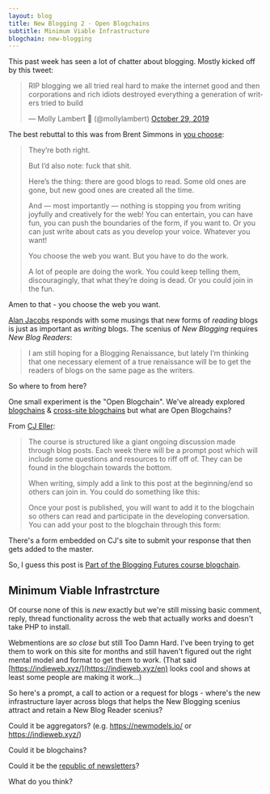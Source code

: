 ```yaml
---
layout: blog
title: New Blogging 2 - Open Blogchains
subtitle: Minimum Viable Infrastructure
blogchain: new-blogging
---
```


This past week has seen a lot of chatter about blogging. Mostly kicked off by this tweet:

<blockquote class="twitter-tweet"><p lang="en" dir="ltr">RIP blogging we all tried real hard to make the internet good and then corporations and rich idiots destroyed everything a generation of writers tried to build</p>&mdash; Molly Lambert 🦔 (@mollylambert) <a href="https://twitter.com/mollylambert/status/1189229640692518912?ref_src=twsrc%5Etfw">October 29, 2019</a></blockquote> <script async src="https://platform.twitter.com/widgets.js" charset="utf-8"></script>

The best rebuttal to this was from Brent Simmons in [you choose](https://inessential.com/2019/10/29/you_choose):

>They’re both right.
>
>But I’d also note: fuck that shit.
>
>Here’s the thing: there are good blogs to read. Some old ones are gone, but new good ones are created all the time.
>
>And — most importantly — nothing is stopping you from writing joyfully and creatively for the web! You can entertain, you can have fun, you can push the boundaries of the form, if you want to. Or you can just write about cats as you develop your voice. Whatever you want!
>
>You choose the web you want. But you have to do the work.
>
>A lot of people are doing the work. You could keep telling them, discouragingly, that what they’re doing is dead. Or you could join in the fun.

Amen to that - you choose the web you want.

[Alan Jacobs](https://blog.ayjay.org/on-blogging/) responds with some musings that new forms of *reading* blogs is just as important as *writing* blogs. The scenius of *New Blogging* requires *New Blog Readers*:

>I am still hoping for a Blogging Renaissance, but lately I’m thinking that one necessary element of a true renaissance will be to get the readers of blogs on the same page as the writers. 

So where to from here?

One small experiment is the "Open Blogchain". We've already explored [blogchains](https://tomcritchlow.com/2019/07/17/blogchains/) & [cross-site blogchains](https://tomcritchlow.com/blogchains/networked-communities/) but what are Open Blogchains?

From [CJ Eller](https://blog.cjeller.site/blogging-futures):

>The course is structured like a giant ongoing discussion made through blog posts. Each week there will be a prompt post which will include some questions and resources to riff off of. They can be found in the blogchain towards the bottom.
>
>When writing, simply add a link to this post at the beginning/end so others can join in. You could do something like this:
>
>Once your post is published, you will want to add it to the blogchain so others can read and participate in the developing conversation. You can add your post to the blogchain through this form:

There's a form embedded on CJ's site to submit your response that then gets added to the master.

So, I guess this post is [Part of the Blogging Futures course blogchain](https://blog.cjeller.site/blogging-futures).

## Minimum Viable Infrastrcture 

Of course none of this is *new* exactly but we're still missing basic comment, reply, thread functionality across the web that actually works and doesn't take PHP to install.

Webmentions are *so close* but still Too Damn Hard. I've been trying to get them to work on this site for months and still haven't figured out the right mental model and format to get them to work. (That said [https://indieweb.xyz/](https://indieweb.xyz/en) looks cool and shows at least some people are making it work...)

So here's a prompt, a call to action or a request for blogs - where's the new infrastructure layer across blogs that helps the New Blogging scenius attract and retain a New Blog Reader scenius?

Could it be aggregators? (e.g. <https://newmodels.io/> or <https://indieweb.xyz/>)

Could it be blogchains?

Could it be the [republic of newsletters](https://desert.glass/archive/news-from-the-republic/)?

What do you think?

